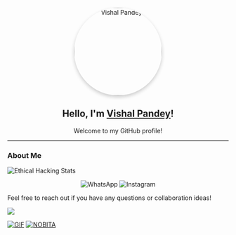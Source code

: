 <p align="center">
  <a href="https://t.me/ll_NOBITA_BOT_DEVLOPER_ll">
    <img src="https://envs.sh/_jX.jpg" alt="Vishal Pandey" width="200" style="border-radius: 50%; box-shadow: 0 4px 8px rgba(0, 0, 0, 0.2);"/>
  </a>
</p>

<h2 align="center">Hello, I'm <a href="https://github.com/vishalpandeynkp1">Vishal Pandey</a>!</h2>
<p align="center">Welcome to my GitHub profile!</p>

---

### About Me
![Ethical Hacking Stats](https://github-readme-stats.vercel.app/api?username=vishalpandeynkp1&show_icons=true&theme=flag-india&count_private=true&hide=c)

<p align="center">
  <a href="https://wa.me/8354052609" style="text-decoration: none;">
    <img src="https://img.shields.io/badge/WhatsApp-25D366?style=for-the-badge&logo=whatsapp&logoColor=white" alt="WhatsApp" />
  </a>
  <a href="https://instagram.com/nobita_bot_maker" style="text-decoration: none;">
    <img src="https://img.shields.io/badge/Instagram-E1306C?style=for-the-badge&logo=instagram&logoColor=white" alt="Instagram" />
  </a>
</p>

Feel free to reach out if you have any questions or collaboration ideas!

<img src="https://user-images.githubusercontent.com/73097560/115834477-dbab4500-a447-11eb-908a-139a6edaec5c.gif">

 [![GIF](https://github.com/vishalpandeynkp1/VIPNOBITAMUSIC_REPO/blob/main/VIPNOBITAMUSIC.gif)](https://github.com/vishalpandeynkp1)
   [![NOBITA](https://github-stats-alpha.vercel.app/api?username=vishalpandeynkp1 "NOBITA")](https://github-stats-alpha.vercel.app/api?username=vishalpandeynkp1 "NOBITA")
